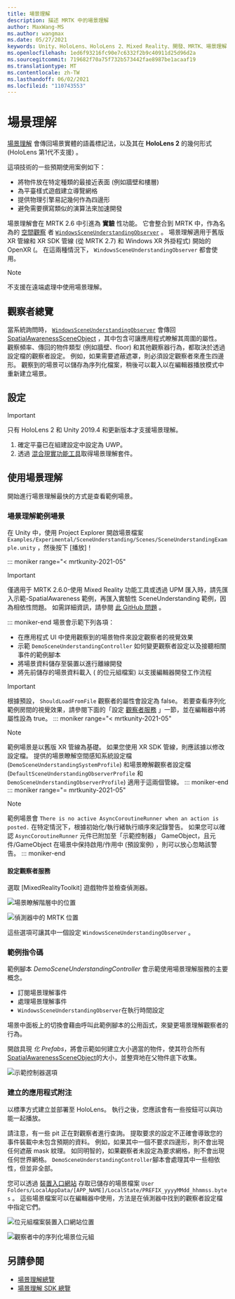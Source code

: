 ```yaml
---
title: 場景理解
description: 描述 MRTK 中的場景理解
author: MaxWang-MS
ms.author: wangmax
ms.date: 05/27/2021
keywords: Unity、HoloLens、HoloLens 2、Mixed Reality、開發、MRTK、場景理解
ms.openlocfilehash: 1ed6f93216fc90e7c6332f2b9c40911d25d96d2a
ms.sourcegitcommit: 719682f70a75f732b573442fae8987be1acaaf19
ms.translationtype: MT
ms.contentlocale: zh-TW
ms.lasthandoff: 06/02/2021
ms.locfileid: "110743553"
---
```

# <a name="scene-understanding"></a>場景理解

[場景理解](/windows/mixed-reality/scene-understanding) 會傳回場景實體的語義標記法，以及其在 __HoloLens 2__ 的幾何形式 (HoloLens 第1代不支援) 。

這項技術的一些預期使用案例如下：
* 將物件放在特定種類的最接近表面 (例如牆壁和樓層) 
* 為平臺樣式遊戲建立導覽網格
* 提供物理引擎易記幾何作為四邊形
* 避免需要撰寫類似的演算法來加速開發

場景理解會在 MRTK 2.6 中引進為 __實驗__ 性功能。 它會整合到 MRTK 中，作為名為的 [空間觀察](spatial-awareness-getting-started.md#register-observers) 者 [`WindowsSceneUnderstandingObserver`](xref:Microsoft.MixedReality.Toolkit.WindowsSceneUnderstanding.Experimental.WindowsSceneUnderstandingObserver) 。 場景理解適用于舊版 XR 管線和 XR SDK 管線 (從 MRTK 2.7) 和 Windows XR 外掛程式) 開始的 OpenXR (。 在這兩種情況下， `WindowsSceneUnderstandingObserver` 都會使用。

> [!NOTE] 
> 不支援在遠端處理中使用場景理解。

## <a name="observer-overview"></a>觀察者總覽

當系統詢問時， [`WindowsSceneUnderstandingObserver`](xref:Microsoft.MixedReality.Toolkit.WindowsSceneUnderstanding.Experimental.WindowsSceneUnderstandingObserver) 會傳回 [SpatialAwarenessSceneObject](xref:Microsoft.MixedReality.Toolkit.Experimental.SpatialAwareness.SpatialAwarenessSceneObject) ，其中包含可讓應用程式瞭解其周圍的屬性。 觀察頻率、傳回的物件類型 (例如牆壁、floor) 和其他觀察器行為，都取決於透過設定檔的觀察者設定。 例如，如果需要遮蔽遮罩，則必須設定觀察者來產生四邊形。 觀察到的場景可以儲存為序列化檔案，稍後可以載入以在編輯器播放模式中重新建立場景。

## <a name="setup"></a>設定

> [!IMPORTANT]
> 只有 HoloLens 2 和 Unity 2019.4 和更新版本才支援場景理解。

1. 確定平臺已在組建設定中設定為 UWP。
1. 透過 [混合現實功能工具](https://aka.ms/MRFeatureTool)取得場景理解套件。

## <a name="using-scene-understanding"></a>使用場景理解

開始進行場景理解最快的方式是查看範例場景。

### <a name="scene-understanding-sample-scene"></a>場景理解範例場景

在 Unity 中，使用 Project Explorer 開啟場景檔案 `Examples/Experimental/SceneUnderstanding/Scenes/SceneUnderstandingExample.unity` ，然後按下 [播放]！

::: moniker range="< mrtkunity-2021-05"
> [!IMPORTANT]
> 僅適用于 MRTK 2.6.0-使用 Mixed Reality 功能工具或透過 UPM 匯入時，請先匯入示範-SpatialAwareness 範例，再匯入實驗性 SceneUnderstanding 範例，因為相依性問題。 如需詳細資訊，請參閱 [此 GitHub 問題](https://github.com/microsoft/MixedRealityToolkit-Unity/issues/9431) 。

::: moniker-end
場景會示範下列各項：

* 在應用程式 UI 中使用觀察到的場景物件來設定觀察者的視覺效果
* 示範 `DemoSceneUnderstandingController` 如何變更觀察者設定以及接聽相關事件的範例腳本
* 將場景資料儲存至裝置以進行離線開發
* 將先前儲存的場景資料載入 ( 的位元組檔案) 以支援編輯器開發工作流程

> [!IMPORTANT]
> 根據預設， `ShouldLoadFromFile` 觀察者的屬性會設定為 false。 若要查看序列化範例房間的視覺效果，請參閱下面的「設定 [觀察者服務](#configuring-the-observer-service) 」一節，並在編輯器中將屬性設為 true。
::: moniker range="< mrtkunity-2021-05"

> [!NOTE] 
> 範例場景是以舊版 XR 管線為基礎。 如果您使用 XR SDK 管線，則應該據以修改設定檔。 提供的場景瞭解空間感知系統設定檔 (`DemoSceneUnderstandingSystemProfile`) 和場景瞭解觀察者設定檔 (`DefaultSceneUnderstandingObserverProfile` 和 `DemoSceneUnderstandingObserverProfile`) 適用于這兩個管線。
::: moniker-end
::: moniker range="= mrtkunity-2021-05"

> [!NOTE] 
> 範例場景會 `There is no active AsyncCoroutineRunner when an action is posted.` 在特定情況下，根據初始化/執行緒執行順序來記錄警告。 如果您可以確認 `AsyncCoroutineRunner` 元件已附加至「示範控制器」 GameObject，且元件/GameObject 在場景中保持啟用/作用中 (預設案例) ，則可以放心忽略該警告。
::: moniker-end

#### <a name="configuring-the-observer-service"></a>設定觀察者服務

選取 [MixedRealityToolkit] 遊戲物件並檢查偵測器。

![場景瞭解階層中的位置](../images/spatial-awareness/MRTKHierarchy.png)

![偵測器中的 MRTK 位置](../images/spatial-awareness/MRTKLocation.png)

這些選項可讓其中一個設定 `WindowsSceneUnderstandingObserver` 。

### <a name="example-script"></a>範例指令碼

範例腳本 _DemoSceneUnderstandingController_ 會示範使用場景理解服務的主要概念。

* 訂閱場景理解事件
* 處理場景理解事件
* `WindowsSceneUnderstandingObserver`在執行時間設定

場景中面板上的切換會藉由呼叫此範例腳本的公用函式，來變更場景理解觀察者的行為。

開啟具現 *化 Prefabs*，將會示範如何建立大小適當的物件，使其符合所有 [SpatialAwarenessSceneObject](xref:Microsoft.MixedReality.Toolkit.Experimental.SpatialAwareness.SpatialAwarenessSceneObject)的大小，並整齊地在父物件底下收集。

![示範控制器選項](../images/spatial-awareness/Controller.png)

### <a name="built-app-notes"></a>建立的應用程式附注

以標準方式建立並部署至 HoloLens。 執行之後，您應該會有一些按鈕可以與功能一起播放。

請注意，有一些 pit 正在對觀察者進行查詢。 提取要求的設定不正確會導致您的事件裝載中未包含預期的資料。 例如，如果其中一個不要求四邊形，則不會出現任何遮蔽 mask 紋理。 如同明智的，如果觀察者未設定為要求網格，則不會出現任何世界網格。 `DemoSceneUnderstandingController`腳本會處理其中一些相依性，但並非全部。

您可以透過 [裝置入口網站](/windows/mixed-reality/using-the-windows-device-portal) 存取已儲存的場景檔案 `User Folders/LocalAppData/[APP_NAME]/LocalState/PREFIX_yyyyMMdd_hhmmss.bytes` 。 這些場景檔案可以在編輯器中使用，方法是在偵測器中找到的觀察者設定檔中指定它們。

![位元組檔案裝置入口網站位置](../images/spatial-awareness/BytesInDevicePortal.png)

![觀察者中的序列化場景位元組](../images/spatial-awareness/BytesLocationInObserver.png)

## <a name="see-also"></a>另請參閱

* [場景理解總覽](/windows/mixed-reality/scene-understanding)
* [場景理解 SDK 總覽](/windows/mixed-reality/scene-understanding-sdk)